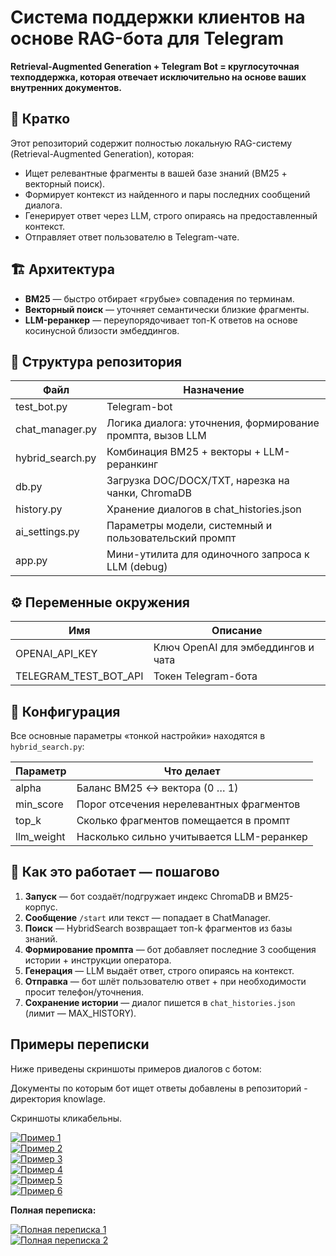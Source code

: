 # Система поддержки клиентов на основе RAG-бота для Telegram

**Retrieval-Augmented Generation + Telegram Bot = круглосуточная техподдержка, которая отвечает исключительно на основе ваших внутренних документов.**

## 📌 Кратко

Этот репозиторий содержит полностью локальную RAG-систему (Retrieval-Augmented Generation), которая:

- Ищет релевантные фрагменты в вашей базе знаний (BM25 + векторный поиск).
- Формирует контекст из найденного и пары последних сообщений диалога.
- Генерирует ответ через LLM, строго опираясь на предоставленный контекст.
- Отправляет ответ пользователю в Telegram-чате.

## 🏗️ Архитектура



- **BM25** — быстро отбирает «грубые» совпадения по терминам.
- **Векторный поиск** — уточняет семантически близкие фрагменты.
- **LLM-реранкер** — переупорядочивает топ-K ответов на основе косинусной близости эмбеддингов.

## 📂 Структура репозитория

| Файл            | Назначение                                                                 |
|-----------------|----------------------------------------------------------------------------|
| test_bot.py     | Telegram-bot                   |
| chat_manager.py | Логика диалога: уточнения, формирование промпта, вызов LLM                 |
| hybrid_search.py| Комбинация BM25 + векторы + LLM-реранкинг                                  |
| db.py           | Загрузка DOC/DOCX/TXT, нарезка на чанки, ChromaDB                          |
| history.py      | Хранение диалогов в chat_histories.json                                    |
| ai_settings.py  | Параметры модели, системный и пользовательский промпт                      |
| app.py          | Мини-утилита для одиночного запроса к LLM (debug)                          |

## ⚙️ Переменные окружения

| Имя                   | Описание                               |
|-----------------------|----------------------------------------|
| OPENAI_API_KEY        | Ключ OpenAI для эмбеддингов и чата     |
| TELEGRAM_TEST_BOT_API | Токен Telegram-бота                    |

## 🔧 Конфигурация

Все основные параметры «тонкой настройки» находятся в `hybrid_search.py`:

| Параметр   | Что делает                                                  |
|------------|-------------------------------------------------------------|
| alpha      | Баланс BM25 ↔ вектора (0 … 1)                               |
| min_score  | Порог отсечения нерелевантных фрагментов                    |
| top_k      | Сколько фрагментов помещается в промпт                      |
| llm_weight | Насколько сильно учитывается LLM-реранкер                   |

## 🧩 Как это работает — пошагово

1. **Запуск** — бот создаёт/подгружает индекс ChromaDB и BM25-корпус.
2. **Сообщение** `/start` или текст — попадает в ChatManager.
3. **Поиск** — HybridSearch возвращает топ-k фрагментов из базы знаний.
4. **Формирование промпта** — бот добавляет последние 3 сообщения истории + инструкции оператора.
5. **Генерация** — LLM выдаёт ответ, строго опираясь на контекст.
6. **Отправка** — бот шлёт пользователю ответ + при необходимости просит телефон/уточнения.
7. **Сохранение истории** — диалог пишется в `chat_histories.json` (лимит — MAX_HISTORY).

## Примеры переписки

Ниже приведены скриншоты примеров диалогов с ботом:

Документы по которым бот ищет ответы добавлены в репозиторий - директория knowlage.

Скриншоты кликабельны.

[![Пример 1](https://i.ibb.co/b5CFxtn7/image.png)](https://i.ibb.co/b5CFxtn7/image.png)  
[![Пример 2](https://i.ibb.co/S71NncHF/image.png)](https://i.ibb.co/S71NncHF/image.png)  
[![Пример 3](https://i.ibb.co/bj5MzhrQ/image.png)](https://i.ibb.co/bj5MzhrQ/image.png)  
[![Пример 4](https://i.ibb.co/XxtjPqR0/image.png)](https://i.ibb.co/XxtjPqR0/image.png)  
[![Пример 5](https://i.ibb.co/CFDfQtW/image.png)](https://i.ibb.co/CFDfQtW/image.png)  
[![Пример 6](https://i.ibb.co/ynntw3hS/image.png)](https://i.ibb.co/ynntw3hS/image.png)  

**Полная переписка:**

[![Полная переписка 1](https://i.ibb.co/ZRBdCdSV/image.png)](https://i.ibb.co/ZRBdCdSV/image.png)  
[![Полная переписка 2](https://i.ibb.co/xKLsYNxm/image.png)](https://i.ibb.co/xKLsYNxm/image.png)  